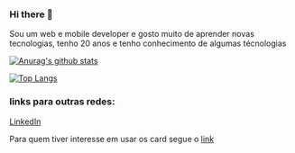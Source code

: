 ### Hi there 👋

Sou um web e mobile developer e gosto muito de aprender novas tecnologias, tenho 20 anos e tenho conhecimento de algumas técnologias

[![Anurag's github stats](https://github-readme-stats.vercel.app/api?username=Alex-Ferreira-Santos&show_icons=true&theme=algolia&count_private=true)](https://github.com/anuraghazra/github-readme-stats)

[![Top Langs](https://github-readme-stats.vercel.app/api/top-langs/?username=Alex-Ferreira-Santos&layout=compact&theme=algolia)](https://github.com/anuraghazra/github-readme-stats)

### links para outras redes:

[LinkedIn](https://www.linkedin.com/in/alex-ferreira-santos-/) <br>

Para quem tiver interesse em usar os card segue o [link](https://github.com/anuraghazra/github-readme-stats)
